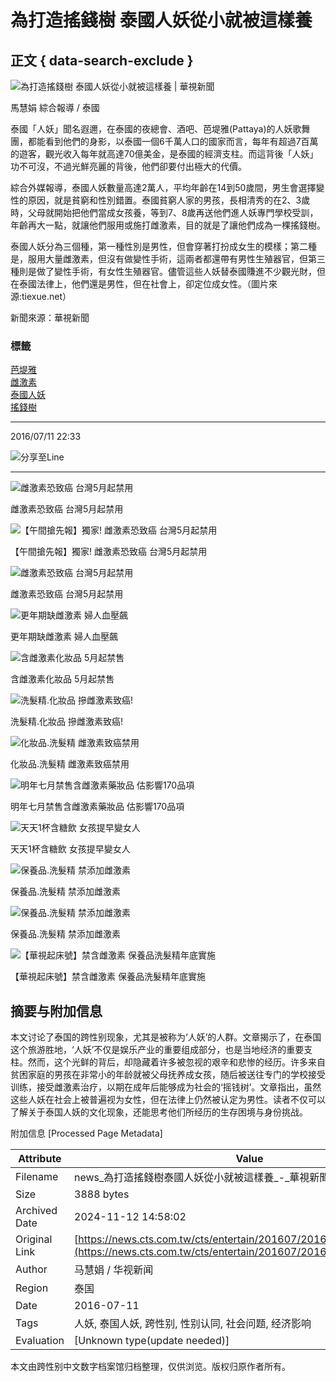 # 為打造搖錢樹 泰國人妖從小就被這樣養

## 正文 { data-search-exclude }


![為打造搖錢樹 泰國人妖從小就被這樣養 | 華視新聞](https://static.cts.com.tw/news/photo/cts/201607/201607111773056_l.jpg)

馬慧娟 綜合報導  /  泰國

泰國「人妖」聞名遐邇，在泰國的夜總會、酒吧、芭堤雅(Pattaya)的人妖歌舞團，都能看到他們的身影，以泰國一個6千萬人口的國家而言，每年有超過7百萬的遊客，觀光收入每年就高達70億美金，是泰國的經濟支柱。而這背後「人妖」功不可沒，不過光鮮亮麗的背後，他們卻要付出極大的代價。

綜合外媒報導，泰國人妖數量高達2萬人，平均年齡在14到50歲間，男生會選擇變性的原因，就是貧窮和性別錯置。泰國貧窮人家的男孩，長相清秀的在2、3歲時，父母就開始把他們當成女孩養，等到7、8歲再送他們進人妖專門學校受訓，年齡再大一點，就讓他們服用或施打雌激素，目的就是了讓他們成為一棵搖錢樹。

泰國人妖分為三個種，第一種性別是男性，但會穿著打扮成女生的模樣；第二種是，服用大量雌激素，但沒有做變性手術，這兩者都還帶有男性生殖器官，但第三種則是做了變性手術，有女性生殖器官。儘管這些人妖替泰國賺進不少觀光財，但在泰國法律上，他們還是男性，但在社會上，卻定位成女性。（圖片來源:tiexue.net）

新聞來源：華視新聞

### 標籤
[芭堤雅](https://news.cts.com.tw/news_search.php?keyword=芭堤雅 "芭堤雅")  
[雌激素](https://news.cts.com.tw/news_search.php?keyword=雌激素 "雌激素")  
[泰國人妖](https://news.cts.com.tw/news_search.php?keyword=泰國人妖 "泰國人妖")  
[搖錢樹](https://news.cts.com.tw/news_search.php?keyword=搖錢樹 "搖錢樹")  

---

2016/07/11 22:33

![分享至Line](https://www.cts.com.tw/images/2018cts/btn_Share-LINE02.svg)

--- 

![雌激素恐致癌 台灣5月起禁用](https://static.cts.com.tw/news/photo/cts/201603/201603121728175_m.jpg)

雌激素恐致癌 台灣5月起禁用

![【午間搶先報】獨家! 雌激素恐致癌 台灣5月起禁用](https://static.cts.com.tw/news/photo/cts/201603/201603121728166_m.jpg)

【午間搶先報】獨家! 雌激素恐致癌 台灣5月起禁用

![雌激素恐致癌 台灣5月起禁用](https://www.cts.com.tw/images/2018cts/news_default.jpg)

雌激素恐致癌 台灣5月起禁用

![更年期缺雌激素 婦人血壓飆](https://static.cts.com.tw/news/photo/cts/201602/201602211718704_m.jpg)

更年期缺雌激素 婦人血壓飆

![含雌激素化妝品 5月起禁售](https://static.cts.com.tw/news/photo/cts/201602/201602211718703_m.jpg)

含雌激素化妝品 5月起禁售

![洗髮精.化妝品 摻雌激素致癌!](https://www.cts.com.tw/images/2018cts/news_default.jpg)

洗髮精.化妝品 摻雌激素致癌!

![化妝品.洗髮精 雌激素致癌禁用](https://www.cts.com.tw/images/2018cts/news_default.jpg)

化妝品.洗髮精 雌激素致癌禁用

![明年七月禁售含雌激素藥妝品 估影響170品項](https://static.cts.com.tw/news/photo/cts/201511/201511101681428_m.jpg)

明年七月禁售含雌激素藥妝品 估影響170品項

![天天1杯含糖飲 女孩提早變女人](https://static.cts.com.tw/news/photo/cts/201511/201511031678258_m.jpg)

天天1杯含糖飲 女孩提早變女人

![保養品.洗髮精 禁添加雌激素](https://static.cts.com.tw/news/photo/cts/201505/201505241617539_m.jpg)

保養品.洗髮精 禁添加雌激素

![保養品.洗髮精 禁添加雌激素](https://static.cts.com.tw/news/photo/cts/201505/201505241617432_m.jpg)

保養品.洗髮精 禁添加雌激素

![【華視起床號】禁含雌激素 保養品洗髮精年底實施](https://static.cts.com.tw/news/photo/cts/201505/201505241617392_m.jpg)

【華視起床號】禁含雌激素 保養品洗髮精年底實施

## 摘要与附加信息

<!-- tcd_abstract -->
本文讨论了泰国的跨性别现象，尤其是被称为‘人妖’的人群。文章揭示了，在泰国这个旅游胜地，‘人妖’不仅是娱乐产业的重要组成部分，也是当地经济的重要支柱。然而，这个光鲜的背后，却隐藏着许多被忽视的艰辛和悲惨的经历。许多来自贫困家庭的男孩在非常小的年龄就被父母抚养成女孩，随后被送往专门的学校接受训练，接受雌激素治疗，以期在成年后能够成为社会的‘摇钱树’。文章指出，虽然这些人妖在社会上被普遍视为女性，但在法律上仍然被认定为男性。读者不仅可以了解关于泰国人妖的文化现象，还能思考他们所经历的生存困境与身份挑战。
<!-- tcd_abstract_end -->

附加信息 [Processed Page Metadata]

| Attribute       | Value                                  |
|-----------------|----------------------------------------|
| Filename        | news_為打造搖錢樹泰國人妖從小就被這樣養_-_華視新聞.md                             |
| Size            | 3888 bytes                           |
| Archived Date   | 2024-11-12 14:58:02                             |
| Original Link   | [https://news.cts.com.tw/cts/entertain/201607/201607111773056.html](https://news.cts.com.tw/cts/entertain/201607/201607111773056.html)                       |
| Author          | 马慧娟 / 华视新闻                               |
| Region          | 泰国                               |
| Date            | 2016-07-11                                 |
| Tags            | 人妖, 泰国人妖, 跨性别, 性别认同, 社会问题, 经济影响                                 |
| Evaluation            | [Unknown type(update needed)]                                 |
<!-- tcd_table_end -->

本文由跨性别中文数字档案馆归档整理，仅供浏览。版权归原作者所有。
